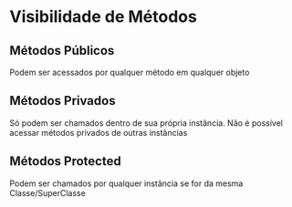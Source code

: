 # Visibilidade de Métodos

## Métodos Públicos

Podem ser acessados por qualquer método em qualquer objeto

## Métodos Privados

Só podem ser chamados dentro de sua própria instância. Não é possível acessar métodos privados de
outras instâncias

## Métodos Protected

Podem ser chamados por qualquer instância se for da mesma Classe/SuperClasse
